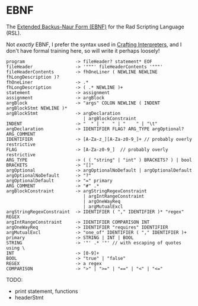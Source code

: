 # EBNF

The [Extended Backus-Naur Form (EBNF)](https://en.wikipedia.org/wiki/Extended_Backus%E2%80%93Naur_form) for the Rad Scripting Language (RSL).

Not *exactly* EBNF, I prefer the syntax used in [Crafting Interpreters](https://craftinginterpreters.com/), and I don't have formal training here, so will write it perhaps loosely!

```
program                   -> fileHeader? statement* EOF
fileHeader                -> '"""' fileHeaderContents '"""'
fileHeaderContents        -> fhOneLiner ( NEWLINE NEWLINE fhLongDescription )?
fhOneLiner                -> .*
fhLongDescription         -> ( .* NEWLINE )+
statement                 -> assignment
assignment                -> argBlock
argBlock                  -> "args" COLON NEWLINE ( INDENT argBlockStmt NEWLINE )*
argBlockStmt              -> argDeclaration
                             | argBlockConstraint
INDENT                    -> "  " | "   " | "    " | "\t"
argDeclaration            -> IDENTIFIER FLAG? ARG_TYPE argOptional? ARG_COMMENT
IDENTIFIER                -> [A-Za-z_][A-Za-z0-9_]+ // probably overly restrictive
FLAG                      -> [A-Za-z0-9_]  // probably overly restrictive
ARG_TYPE                  -> ( ( "string" | "int" ) BRACKETS? ) | bool
BRACKETS                  -> "[]"
argOptional               -> argOptionalNoDefault | argOptionalDefault
argOptionalNoDefault      -> "?"
argOptionalDefault        -> "=" primary
ARG_COMMENT               -> "#" .*
argBlockConstraint        -> argStringRegexConstraint
                             | argIntRangeConstraint
                             | argOneWayReq
                             | argMutualExcl
argStringRegexConstraint  -> IDENTIFIER ( "," IDENTIFIER )* "regex" REGEX
argIntRangeConstraint     -> IDENTIFIER COMPARISON INT
argOneWayReq              -> IDENTIFIER "requires" IDENTIFIER
argMutualExcl             -> "one_of" IDENTIFIER ( "," IDENTIFIER )+
primary                   -> STRING | INT | BOOL
STRING                    -> '"' .* '"' // with escaping of quotes using \
INT                       -> [0-9]+
BOOL                      -> "true" | "false"
REGEX                     -> a regex
COMPARISON                -> ">" | ">=" | "==" | "<" | "<="
```

TODO:

- print statement, functions
- headerStmt
